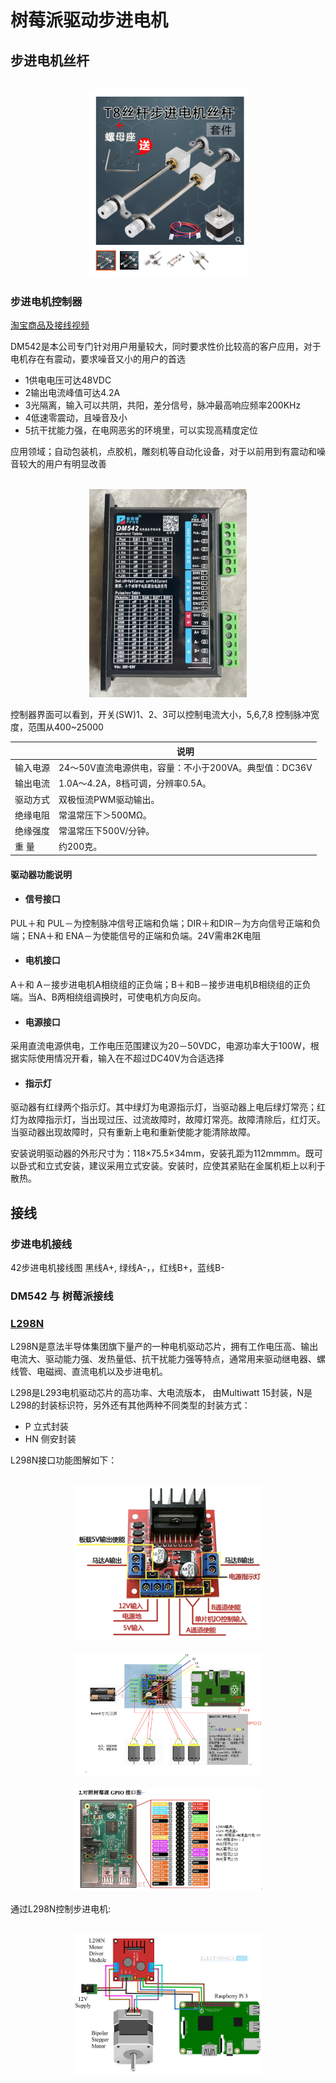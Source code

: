 # 树莓派驱动步进电机

## 步进电机丝杆 

<br>
<div align=center>
    <img src="../../res/images/步进电机丝杆.png" width="50%" height="50%" />
</div>


### 步进电机控制器  

[淘宝商品及接线视频](https://item.taobao.com/item.htm?spm=a1z09.2.0.0.4cac2e8dXsdfZY&id=533222502094&_u=nv6cksvcdc3)  

DM542是本公司专门针对用户用量较大，同时要求性价比较高的客户应用，对于电机存在有震动，要求噪音又小的用户的首选  
- 1供电电压可达48VDC
- 2输出电流峰值可达4.2A
- 3光隔离，输入可以共阴，共阳，差分信号，脉冲最高响应频率200KHz  
- 4低速零震动，且噪音及小
- 5抗干扰能力强，在电网恶劣的环境里，可以实现高精度定位

应用领域；自动包装机，点胶机，雕刻机等自动化设备，对于以前用到有震动和噪音较大的用户有明显改善  


<br>
<div align=center>
    <img src="../../res/images/DM542.png" width="50%" height="50%" />
</div>

控制器界面可以看到，开关(SW)1、2、3可以控制电流大小，5,6,7,8 控制脉冲宽度，范围从400~25000  

|   |  说明  |  
| -- | -- |  
| 输入电源	 | 24～50V直流电源供电，容量：不小于200VA。典型值：DC36V| 
| 输出电流	 | 1.0A～4.2A，8档可调，分辨率0.5A。| 
| 驱动方式	 | 双极恒流PWM驱动输出。| 
| 绝缘电阻	 | 常温常压下＞500MΩ。| 
| 绝缘强度	 | 常温常压下500V/分钟。| 
| 重   量   | 约200克。 | 


#### 驱动器功能说明
- #### 信号接口
PUL＋和 PUL－为控制脉冲信号正端和负端；DIR＋和DIR－为方向信号正端和负端；ENA＋和 ENA－为使能信号的正端和负端。24V需串2K电阻

- #### 电机接口  
A＋和 A－接步进电机A相绕组的正负端；B＋和B－接步进电机B相绕组的正负端。当A、B两相绕组调换时，可使电机方向反向。  

- #### 电源接口
采用直流电源供电，工作电压范围建议为20－50VDC，电源功率大于100W，根据实际使用情况开看，输入在不超过DC40V为合适选择    

- #### 指示灯  
驱动器有红绿两个指示灯。其中绿灯为电源指示灯，当驱动器上电后绿灯常亮；红灯为故障指示灯，当出现过压、过流故障时，故障灯常亮。故障清除后，红灯灭。当驱动器出现故障时，只有重新上电和重新使能才能清除故障。  

安装说明驱动器的外形尺寸为：118×75.5×34mm，安装孔距为112mmmm。既可以卧式和立式安装，建议采用立式安装。安装时，应使其紧贴在金属机柜上以利于散热。

## 接线  

### 步进电机接线 
42步进电机接线图  黑线A+, 绿线A-，，红线B+，蓝线B-  

### DM542 与 树莓派接线 


### [L298N](https://www.sparkfun.com/datasheets/Robotics/L298_H_Bridge.pdf)     

L298N是意法半导体集团旗下量产的一种电机驱动芯片，拥有工作电压高、输出电流大、驱动能力强、发热量低、抗干扰能力强等特点，通常用来驱动继电器、螺线管、电磁阀、直流电机以及步进电机。  

L298是L293电机驱动芯片的高功率、大电流版本， 由Multiwatt 15封装，N是L298的封装标识符，另外还有其他两种不同类型的封装方式：

- P 立式封装
- HN 侧安封装
 

L298N接口功能图解如下：

<br>
<div align=center>
    <img src="../../res/images/L298N接线.png" width="60%" height="60%" />
</div>  


<br>
<div align=center>
    <img src="../../res/images/L298N-1.png" width="60%" height="60%" />
</div>  


<br>
<div align=center>
    <img src="../../res/images/L298N-2.png" width="60%" height="60%" />
</div>  


通过L298N控制步进电机: 

<br>
<div align=center>
    <img src="../../res/images/L298N-Ctrl.jpeg" width="60%" height="60%" />
</div>  